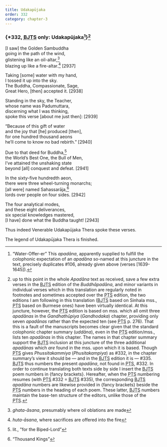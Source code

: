 ```yaml
---
title: Udakapūjaka
order: 332
category: chapter-3
---
```


### {\*332, <abbr title="Buddha Jayanthi Tripitaka Series">BJTS</abbr> only: Udakapūjaka[^1]}[^2]

\[I saw\] the Golden Sambuddha  
going in the path of the wind,  
glistening like an oil-altar,[^3]  
blazing up like a fire-altar.[^4] \[2937\]

Taking \[some\] water with my hand,  
I tossed it up into the sky.  
The Buddha, Compassionate, Sage,  
Great Hero, \[then\] accepted it. \[2938\]

Standing in the sky, the Teacher,  
whose name was Padumuttara,  
discerning what I was thinking,  
spoke this verse \[about me just then\]: \[2939\]

“Because of this gift of water  
and the joy that \[he\] produced \[then\],  
for one hundred thousand aeons  
he’ll come to know no bad rebirth.” \[2940\]

Due to that deed for Buddha,[^5]  
the World’s Best One, the Bull of Men,  
I’ve attained the unshaking state  
beyond \[all\] conquest and defeat. \[2941\]

In the sixty-five hundredth aeon,  
there were three wheel-turning monarchs;  
\[all were\] named Sahassarāja,[^6]  
lords over people on four sides. \[2942\]

The four analytical modes,  
and these eight deliverances,  
six special knowledges mastered,  
\[I have\] done what the Buddha taught! \[2943\]

Thus indeed Venerable Udakapūjaka Thera spoke these verses.

The legend of Udakapūjaka Thera is finished.

[^1]: “Water-Offer-er” This *apadāna*, apparently supplied to fulfill the colophonic expectation of an *apadāna* so-named at this juncture in the text, precisely duplicates \#106, already given above (verses \[1639-1645\]).

[^2]: up to this point in the whole *Apadāna* text as received, save a few extra verses in the <abbr title="Buddha Jayanthi Tripitaka Series">BJTS</abbr> edition of the *Buddhāpadāna*, and minor variants in individual verses which in this translation are regularly noted in footnotes and sometimes accepted over the <abbr title="Pali Text Society">PTS</abbr> edition, the two editions I am following in this translation (<abbr title="Buddha Jayanthi Tripitaka Series">BJTS</abbr> based on Sinhala mss., <abbr title="Pali Text Society">PTS</abbr> based on Burmese ones) have been virtually identical. At this juncture, however, the <abbr title="Pali Text Society">PTS</abbr> edition is based on mss. which all omit three *apadānas* in the *Gandhathūpiya* (*Gandhodaka*) chapter, providing only seven *apadānas* rather than the expected ten (see <abbr title="Pali Text Society">PTS</abbr> p. 276). That this is a fault of the manuscripts becomes clear given that the standard colophonic chapter summary (*uddāna*), even in the <abbr title="Pali Text Society">PTS</abbr> edition/mss., lists ten *apadānas* in this chapter. The names in that chapter summary support the <abbr title="Buddha Jayanthi Tripitaka Series">BJTS</abbr> inclusion at this juncture of the three additional *apadānas* which *are* found in the mss. upon which it is based. Though <abbr title="Pali Text Society">PTS</abbr> gives *Phussitakammiya* (*Phusitakampiya*) as \#332, in the chapter summary’s view it should be — and in the <abbr title="Buddha Jayanthi Tripitaka Series">BJTS</abbr> edition it is — \#335. <abbr title="Buddha Jayanthi Tripitaka Series">BJTS</abbr> thus numbers the present *apadāna*, not found in <abbr title="Pali Text Society">PTS</abbr>, \#332. In order to continue translating both texts side by side I insert the <abbr title="Buddha Jayanthi Tripitaka Series">BJTS</abbr> poem numbers in {fancy brackets}. Hereafter, when the <abbr title="Pali Text Society">PTS</abbr> numbering resumes (with <abbr title="Pali Text Society">PTS</abbr> \#332 = <abbr title="Buddha Jayanthi Tripitaka Series">BJTS</abbr> \#335), the corresponding <abbr title="Buddha Jayanthi Tripitaka Series">BJTS</abbr> *apadāna* numbers are likewise provided in {fancy brackets} beside the <abbr title="Pali Text Society">PTS</abbr> numbers in the heading of each poem. These latter, <abbr title="Buddha Jayanthi Tripitaka Series">BJTS</abbr> numbers maintain the base-ten structure of the editors, unlike those of the <abbr title="Pali Text Society">PTS</abbr>.

[^3]: *ghata-āsana*, presumably where oil oblations are made

[^4]: *huta-āsana*, where sacrifices are offered into the fire

[^5]: lit., "for the Biped-Lord”

[^6]: “Thousand Kings”
